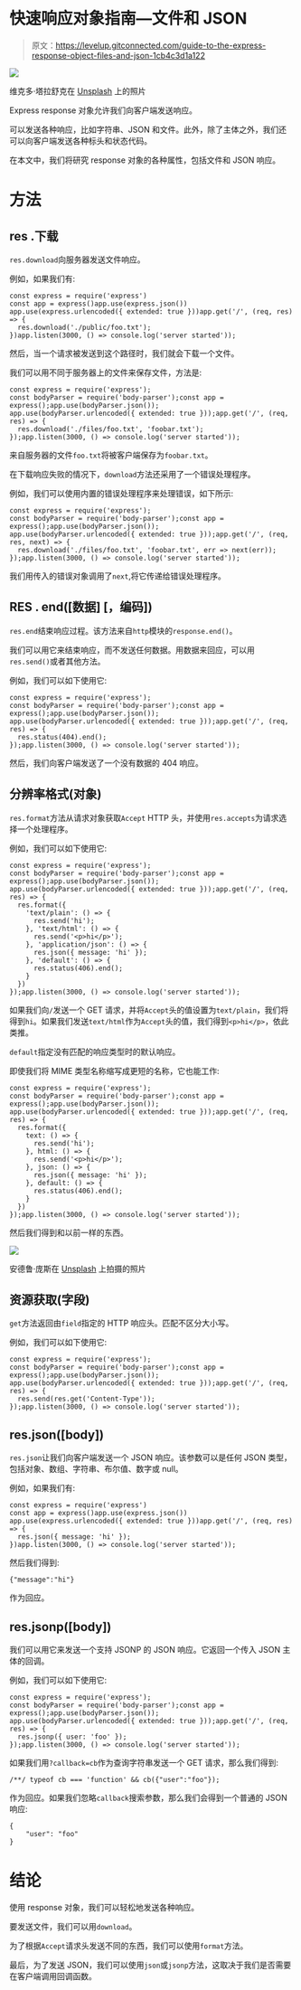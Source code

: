 # 快速响应对象指南—文件和 JSON

> 原文：<https://levelup.gitconnected.com/guide-to-the-express-response-object-files-and-json-1cb4c3d1a122>

![](img/26d4c10f8429aa8e2cd8479d8eda36a6.png)

维克多·塔拉舒克在 [Unsplash](https://unsplash.com?utm_source=medium&utm_medium=referral) 上的照片

Express response 对象允许我们向客户端发送响应。

可以发送各种响应，比如字符串、JSON 和文件。此外，除了主体之外，我们还可以向客户端发送各种标头和状态代码。

在本文中，我们将研究 response 对象的各种属性，包括文件和 JSON 响应。

# 方法

## res .下载

`res.download`向服务器发送文件响应。

例如，如果我们有:

```
const express = require('express')
const app = express()app.use(express.json())
app.use(express.urlencoded({ extended: true }))app.get('/', (req, res) => {
  res.download('./public/foo.txt');
})app.listen(3000, () => console.log('server started'));
```

然后，当一个请求被发送到这个路径时，我们就会下载一个文件。

我们可以用不同于服务器上的文件来保存文件，方法是:

```
const express = require('express');
const bodyParser = require('body-parser');const app = express();app.use(bodyParser.json());
app.use(bodyParser.urlencoded({ extended: true }));app.get('/', (req, res) => {
  res.download('./files/foo.txt', 'foobar.txt');
});app.listen(3000, () => console.log('server started'));
```

来自服务器的文件`foo.txt`将被客户端保存为`foobar.txt`。

在下载响应失败的情况下，`download`方法还采用了一个错误处理程序。

例如，我们可以使用内置的错误处理程序来处理错误，如下所示:

```
const express = require('express');
const bodyParser = require('body-parser');const app = express();app.use(bodyParser.json());
app.use(bodyParser.urlencoded({ extended: true }));app.get('/', (req, res, next) => {
  res.download('./files/foo.txt', 'foobar.txt', err => next(err));
});app.listen(3000, () => console.log('server started'));
```

我们用传入的错误对象调用了`next`,将它传递给错误处理程序。

## RES . end([数据] [，编码])

`res.end`结束响应过程。该方法来自`http`模块的`response.end()`。

我们可以用它来结束响应，而不发送任何数据。用数据来回应，可以用`res.send()`或者其他方法。

例如，我们可以如下使用它:

```
const express = require('express');
const bodyParser = require('body-parser');const app = express();app.use(bodyParser.json());
app.use(bodyParser.urlencoded({ extended: true }));app.get('/', (req, res) => {
  res.status(404).end();
});app.listen(3000, () => console.log('server started'));
```

然后，我们向客户端发送了一个没有数据的 404 响应。

## 分辨率格式(对象)

`res.format`方法从请求对象获取`Accept` HTTP 头，并使用`res.accepts`为请求选择一个处理程序。

例如，我们可以如下使用它:

```
const express = require('express');
const bodyParser = require('body-parser');const app = express();app.use(bodyParser.json());
app.use(bodyParser.urlencoded({ extended: true }));app.get('/', (req, res) => {
  res.format({
    'text/plain': () => {
      res.send('hi');
    }, 'text/html': () => {
      res.send('<p>hi</p>');
    }, 'application/json': () => {
      res.json({ message: 'hi' });
    }, 'default': () => {
      res.status(406).end();
    }
  })
});app.listen(3000, () => console.log('server started'));
```

如果我们向`/`发送一个 GET 请求，并将`Accept`头的值设置为`text/plain`，我们将得到`hi`。如果我们发送`text/html`作为`Accept`头的值，我们得到`<p>hi</p>`，依此类推。

`default`指定没有匹配的响应类型时的默认响应。

即使我们将 MIME 类型名称缩写成更短的名称，它也能工作:

```
const express = require('express');
const bodyParser = require('body-parser');const app = express();app.use(bodyParser.json());
app.use(bodyParser.urlencoded({ extended: true }));app.get('/', (req, res) => {
  res.format({
    text: () => {
      res.send('hi');
    }, html: () => {
      res.send('<p>hi</p>');
    }, json: () => {
      res.json({ message: 'hi' });
    }, default: () => {
      res.status(406).end();
    }
  })
});app.listen(3000, () => console.log('server started'));
```

然后我们得到和以前一样的东西。

![](img/c884fee54d6343a7bbd372aa534442f0.png)

安德鲁·庞斯在 [Unsplash](https://unsplash.com?utm_source=medium&utm_medium=referral) 上拍摄的照片

## 资源获取(字段)

`get`方法返回由`field`指定的 HTTP 响应头。匹配不区分大小写。

例如，我们可以如下使用它:

```
const express = require('express');
const bodyParser = require('body-parser');const app = express();app.use(bodyParser.json());
app.use(bodyParser.urlencoded({ extended: true }));app.get('/', (req, res) => {  
  res.send(res.get('Content-Type'));
});app.listen(3000, () => console.log('server started'));
```

## res.json([body])

`res.json`让我们向客户端发送一个 JSON 响应。该参数可以是任何 JSON 类型，包括对象、数组、字符串、布尔值、数字或 null。

例如，如果我们有:

```
const express = require('express')
const app = express()app.use(express.json())
app.use(express.urlencoded({ extended: true }))app.get('/', (req, res) => {
  res.json({ message: 'hi' });
})app.listen(3000, () => console.log('server started'));
```

然后我们得到:

```
{"message":"hi"}
```

作为回应。

## res.jsonp([body])

我们可以用它来发送一个支持 JSONP 的 JSON 响应。它返回一个传入 JSON 主体的回调。

例如，我们可以如下使用它:

```
const express = require('express');
const bodyParser = require('body-parser');const app = express();app.use(bodyParser.json());
app.use(bodyParser.urlencoded({ extended: true }));app.get('/', (req, res) => {
  res.jsonp({ user: 'foo' });
});app.listen(3000, () => console.log('server started'));
```

如果我们用`?callback=cb`作为查询字符串发送一个 GET 请求，那么我们得到:

```
/**/ typeof cb === 'function' && cb({"user":"foo"});
```

作为回应。如果我们忽略`callback`搜索参数，那么我们会得到一个普通的 JSON 响应:

```
{
    "user": "foo"
}
```

# 结论

使用 response 对象，我们可以轻松地发送各种响应。

要发送文件，我们可以用`download`。

为了根据`Accept`请求头发送不同的东西，我们可以使用`format`方法。

最后，为了发送 JSON，我们可以使用`json`或`jsonp`方法，这取决于我们是否需要在客户端调用回调函数。